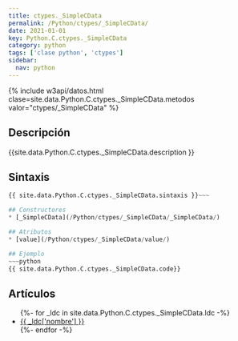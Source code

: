 ```yaml
---
title: ctypes._SimpleCData
permalink: /Python/ctypes/_SimpleCData/
date: 2021-01-01
key: Python.C.ctypes._SimpleCData
category: python
tags: ['clase python', 'ctypes']
sidebar: 
  nav: python
---
```


{% include w3api/datos.html clase=site.data.Python.C.ctypes._SimpleCData.metodos valor="ctypes/_SimpleCData" %}

## Descripción
{{site.data.Python.C.ctypes._SimpleCData.description }}

## Sintaxis
~~~python
{{ site.data.Python.C.ctypes._SimpleCData.sintaxis }}~~~

## Constructores
* [_SimpleCData](/Python/ctypes/_SimpleCData/_SimpleCData/)

## Atributos
* [value](/Python/ctypes/_SimpleCData/value/)

## Ejemplo
~~~python
{{ site.data.Python.C.ctypes._SimpleCData.code}}
~~~

## Artículos
<ul>
{%- for _ldc in site.data.Python.C.ctypes._SimpleCData.ldc -%}
   <li>
       <a href="{{_ldc['url'] }}">{{ _ldc['nombre'] }}</a>
   </li>
{%- endfor -%}
</ul>
